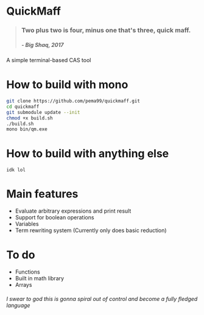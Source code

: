 # QuickMaff
> ### Two plus two is four, minus one that's three, quick maff.
> ##### - Big Shaq, 2017

A simple terminal-based CAS tool

# How to build with mono
```sh
git clone https://github.com/pema99/quickmaff.git
cd quickmaff
git submodule update --init
chmod +x build.sh
./build.sh
mono bin/qm.exe
```

# How to build with anything else
```
idk lol
```

# Main features
- Evaluate arbitrary expressions and print result
- Support for boolean operations
- Variables
- Term rewriting system (Currently only does basic reduction)

# To do
- Functions
- Built in math library
- Arrays

###### I swear to god this is gonna spiral out of control and become a fully fledged language
